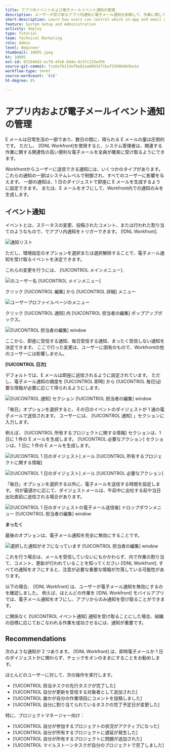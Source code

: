 ```yaml
---
title: アプリ内イベントおよび電子メールイベント通知の管理
description: ユーザーが受け取るアプリ内通知と電子メール通知を制御して、作業に関して関連性の高い有用な電子メールを受け取る方法を説明します。
short-description: Learn how users can control which in-app and email notifications they receive.
feature: System Setup and Administration
activity: deploy
type: Tutorial
team: Technical Marketing
role: Admin
level: Beginner
thumbnail: 10095.jpeg
kt: 10095
exl-id: 831646d2-ecf8-4fe6-8d4e-8c5fc233ed56
source-git-commit: fca5e76133ef0a81aa6063d71baf5500646dbe1e
workflow-type: tm+mt
source-wordcount: '616'
ht-degree: 8%

---
```


# アプリ内および電子メールイベント通知の管理

E メールは日常生活の一部であり、数日の間に、得られる E メールの量は圧倒的です。 ただし、 [!DNL Workfront]を使用すると、システム管理者は、関連する作業に関する関連性の高い便利な電子メールを全員が確実に受け取るようにできます。

Workfrontからユーザーに送信できる通知には、いくつかのタイプがあります。 これらの通知の一部はシステムレベルで制御され、すべてのユーザーに影響を与えます。 一部の通知は、1 日のダイジェストで即座に E メールを生成するように設定できます。 または、E メールをオフにして、Workfront内での通知のみを生成します。

## イベント通知

イベントとは、ステータスの変更、投稿されたコメント、または行われた割り当てのようなもので、でアプリ内通知をトリガーできます。 [!DNL Workfront].

![通知リスト](assets/admin-fund-user-notifications-01.png)

ただし、環境設定のオプションを選択または選択解除することで、電子メール通知を受け取るイベントを決定できます。

これらの変更を行うには、 [!UICONTROL メインメニュー].

![のユーザー名 [!UICONTROL メインメニュー]](assets/admin-fund-user-notifications-02.png)

クリック [!UICONTROL 編集] から [!UICONTROL 詳細] メニュー

![ユーザープロファイルページのメニュー](assets/admin-fund-user-notifications-03.png)

クリック [!UICONTROL 通知] 内 [!UICONTROL 担当者の編集] ポップアップボックス。

![[!UICONTROL 担当者の編集] window](assets/admin-fund-user-notifications-04.png)

ここから、即座に受信する通知、毎日受信する通知、まったく受信しない通知を決定できます。 ここで行った変更は、ユーザーに固有のもので、Workfrontの他のユーザーには影響しません。

**[!UICONTROL 日次]**

デフォルトでは、E メールは即座に送信されるように設定されています。 ただし、電子メール通知の頻度を [!UICONTROL 即時] から [!UICONTROL 毎日]必要な情報が必要に応じて得られるようにします。

![[!UICONTROL 通知] セクション [!UICONTROL 担当者の編集] window](assets/admin-fund-user-notifications-05.png)

「毎日」オプションを選択すると、その日のイベントのダイジェストが 1 通の電子メールで送信されます。 ユーザーには、 [!UICONTROL 通知] 」セクションに入力します。

例えば、 [!UICONTROL 所有するプロジェクトに関する情報] セクションは、1 日に 1 件の E メールを生成します。 [!UICONTROL 必要なアクション] セクションは、1 日に 1 件の E メールを生成します。

![[!UICONTROL 1 日のダイジェスト] メール [!UICONTROL 所有するプロジェクトに関する情報]](assets/admin-fund-user-notifications-06.png)

![[!UICONTROL 1 日のダイジェスト] メール [!UICONTROL 必要なアクション]](assets/admin-fund-user-notifications-07.png)

「毎日」オプションを選択する以外に、電子メールを送信する時間を設定します。 何が最適かに応じて、ダイジェストメールは、午前中に出社する前や当日出社直前に送信される場合があります。

![[!UICONTROL 1 日のダイジェストの電子メール送信後] ドロップダウンメニュー [!UICONTROL 担当者の編集] window](assets/admin-fund-user-notifications-08.png)

**まったく**

最後のオプションは、電子メール通知を完全に無効にすることです。

![選択した通知がオフになっています [!UICONTROL 担当者の編集] window](assets/admin-fund-user-notifications-09.png)

これを行う場合は、メールを受信していないにもかかわらず、内で作業の割り当て、コメント、更新が行われていることを知ってください [!DNL Workfront]. すべての通知をオフにすると、注意が必要な重要な情報が欠落している可能性があります。

以下の場合、 [!DNL Workfront] は、ユーザーが電子メール通知を無効にするのを確認しました。 例えば、ほとんどの作業を [!DNL Workfront] モバイルアプリでは、電子メール通知をオフにし、アプリからのみ通知を受け取ることができます。

に関係なく [!UICONTROL イベント通知] 通知を受け取ることにした場合、組織の目標に応じておこなわれる作業を成功させるには、通知が重要です。


## Recommendations

次のような通知が 2 つあります。 [!DNL Workfront] は、即時電子メールか 1 日のダイジェストかに関わらず、チェックをオンのままにすることをお勧めします。

ほとんどのユーザーに対して、次の操作を実行します。

* [!UICONTROL 担当タスクの先行タスクが完了した]
* [!UICONTROL 自分が更新を受信する対象者として追加された]
* [!UICONTROL 誰かが自分の作業項目にコメントを投稿しました]
* [!UICONTROL 自分に割り当てられているタスクの完了予定日が変更した]


特に、プロジェクトマネージャー向け：

* [!UICONTROL 自分が参加するプロジェクトの状況がアクティブになった]
* [!UICONTROL 自分が所有するプロジェクトに遅延が発生した]
* [!UICONTROL 自分が所有するプロジェクトに問題が追加された]
* [!UICONTROL マイルストーンタスクが自分のプロジェクトで完了しました]


<!---
learn more URLs
Email notifications
guide: manage your notifications
--->
